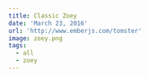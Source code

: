 ```yaml
---
title: Classic Zoey
date: 'March 23, 2016'
url: 'http://www.emberjs.com/tomster'
image: zoey.png
tags:
  - all
  - zoey
---
```

